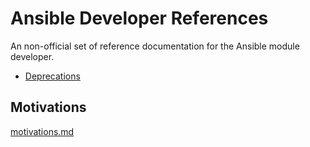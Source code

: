 Ansible Developer References
============================

An non-official set of reference documentation for the Ansible module developer.

* [Deprecations](/deprecations.md)

## Motivations

[motivations.md](/motivations.md)

